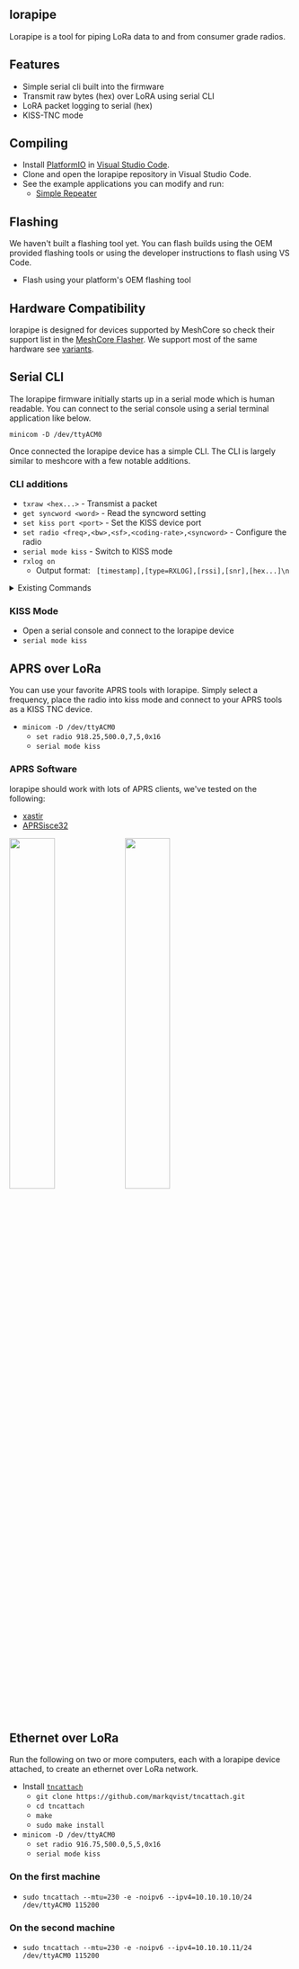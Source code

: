 ## lorapipe

Lorapipe is a tool for piping LoRa data to and from consumer grade radios.

## Features

 - Simple serial cli built into the firmware
 - Transmit raw bytes (hex) over LoRA using serial CLI
 - LoRA packet logging to serial (hex)
 - KISS-TNC mode

## Compiling
- Install [PlatformIO](https://docs.platformio.org) in [Visual Studio Code](https://code.visualstudio.com).
- Clone and open the lorapipe repository in Visual Studio Code.
- See the example applications you can modify and run:
  - [Simple Repeater](./examples/simple_repeater)

## Flashing

We haven't built a flashing tool yet. You can flash builds using the OEM provided flashing tools or using the developer instructions to flash using VS Code.

- Flash using your platform's OEM flashing tool


## Hardware Compatibility

lorapipe is designed for devices supported by MeshCore so check their support list in the [MeshCore Flasher](https://flasher.meshcore.co.uk). We support most of the same hardware see [variants](https://github.com/datapartyjs/lorapipe/tree/main/variants).

## Serial CLI

The lorapipe firmware initially starts up in a serial mode which is human readable. You can connect to the serial console using a serial terminal application like below.

`minicom -D /dev/ttyACM0`

Once connected the lorapipe device has a simple CLI. The CLI is largely similar to meshcore with a few notable additions.

### CLI additions

 * `txraw <hex...>` - Transmist a packet
 * `get syncword <word>` - Read the syncword setting
 * `set kiss port <port>` - Set the KISS device port
 * `set radio <freq>,<bw>,<sf>,<coding-rate>,<syncword>` - Configure the radio
 * `serial mode kiss` - Switch to KISS mode
 * `rxlog on`
   * Output format: ` [timestamp],[type=RXLOG],[rssi],[snr],[hex...]\n` 

 <details>
      <summary> Existing Commands</summary>

 * `reboot`
 * `clock sync`
 * `start ota`
 * `clock`
 * `time`
 * `tempradio`
 * `clear stats`
 * `get af`
 * `get agc.reset.interval`
 * `get name`
 * `get lat`
 * `get lon`
 * `get radio`
 * `get rxdelay`
 * `get txdelay`
 * `get tx`
 * `get freq`
 * `set af`
 * `set int.thresh`
 * `set agc.reset.interval`
 * `set name`
 * `set radio`
 * `set lat`
 * `set lon`
 * `set rxdelay`
 * `set txdelay`
 * `set tx`
 * `set freq`
 * `erase`
 * `ver`
 * `log start`
 * `log stop`
 * `rxlog on`
 * `rxlog off`
</details>

### KISS Mode

 * Open a serial console and connect to the lorapipe device
 * `serial mode kiss`

## APRS over LoRa

You can use your favorite APRS tools with lorapipe. Simply select a frequency, place the radio into kiss mode and connect to your APRS tools as a KISS TNC device.

 * `minicom -D /dev/ttyACM0`
   * `set radio 918.25,500.0,7,5,0x16`
   * `serial mode kiss`

### APRS Software

lorapipe should work with lots of APRS clients, we've tested on the following:

 * [xastir](https://xastir.org/index.php/Main_Page)
 * [APRSisce32](http://aprsisce.wikidot.com/)

<img src="https://github.com/user-attachments/assets/ca4e8caf-5eff-44d3-8ff0-c9d57bfc6ca3" width="40%"></img> <img src="https://github.com/user-attachments/assets/aa4506dd-34b6-4277-af8e-3470ef8f8dfa" width="40%"></img> 

## Ethernet over LoRa

Run the following on two or more computers, each with a lorapipe device attached, to create an ethernet over LoRa network.

 * Install [`tncattach`](https://github.com/markqvist/tncattach)
   * `git clone https://github.com/markqvist/tncattach.git`
   * `cd tncattach`
   * `make`
   * `sudo make install`
 * `minicom -D /dev/ttyACM0`
   * `set radio 916.75,500.0,5,5,0x16`
   * `serial mode kiss`

### On the first machine

 * `sudo tncattach --mtu=230 -e -noipv6 --ipv4=10.10.10.10/24 /dev/ttyACM0 115200`

### On the second machine

 * `sudo tncattach --mtu=230 -e -noipv6 --ipv4=10.10.10.11/24 /dev/ttyACM0 115200`
